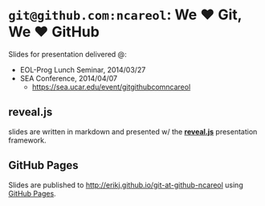 # `git@github.com:ncareol`: We ❤ Git, We ❤ GitHub

Slides for presentation delivered @:

- EOL-Prog Lunch Seminar, 2014/03/27
- SEA Conference, 2014/04/07
  - https://sea.ucar.edu/event/gitgithubcomncareol

## reveal.js

slides are written in markdown and presented w/ the [**reveal.js**](https://github.com/hakimel/reveal.js/) presentation framework.

## GitHub Pages

Slides are published to http://erikj.github.io/git-at-github-ncareol using [GitHub Pages](http://pages.github.com/).
